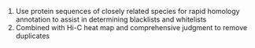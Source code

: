 1. Use protein sequences of closely related species for rapid homology annotation to assist in determining blacklists and whitelists
2. Combined with Hi-C heat map and comprehensive judgment to remove duplicates
